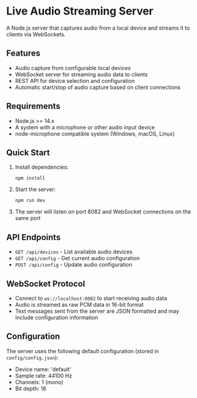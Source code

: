 # Live Audio Streaming Server

A Node.js server that captures audio from a local device and streams it to clients via WebSockets.

## Features

- Audio capture from configurable local devices
- WebSocket server for streaming audio data to clients
- REST API for device selection and configuration
- Automatic start/stop of audio capture based on client connections

## Requirements

- Node.js >= 14.x
- A system with a microphone or other audio input device
- node-microphone compatible system (Windows, macOS, Linux)

## Quick Start

1. Install dependencies:

   ```
   npm install
   ```

2. Start the server:

   ```
   npm run dev
   ```

3. The server will listen on port 8082 and WebSocket connections on the same port

## API Endpoints

- `GET /api/devices` - List available audio devices
- `GET /api/config` - Get current audio configuration
- `POST /api/config` - Update audio configuration

## WebSocket Protocol

- Connect to `ws://localhost:8082` to start receiving audio data
- Audio is streamed as raw PCM data in 16-bit format
- Text messages sent from the server are JSON formatted and may include configuration information

## Configuration

The server uses the following default configuration (stored in `config/config.json`):

- Device name: 'default'
- Sample rate: 44100 Hz
- Channels: 1 (mono)
- Bit depth: 16
